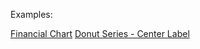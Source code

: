 Examples:

[Financial Chart](./CS/FinancialChart)
[Donut Series - Center Label](./CS/DonutSeries-CenterLabel)

